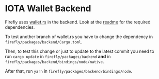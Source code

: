 # IOTA Wallet Backend

Firefly uses [wallet.rs](https://github.com/iotaledger/wallet.rs) in the backend.
Look at the [readme](https://github.com/iotaledger/wallet.rs#dependencies) for the required dependencies.

To test another branch of wallet.rs you have to change the dependency in `firefly/packages/backend/Cargo.toml`.

Then, to test this change or just to update to the latest commit you need to run `cargo update` in `firefly/packages/backend` **and** in `firefly/packages/backend/bindings/node/native`.

After that, run `yarn` in `firefly/packages/backend/bindings/node`.
